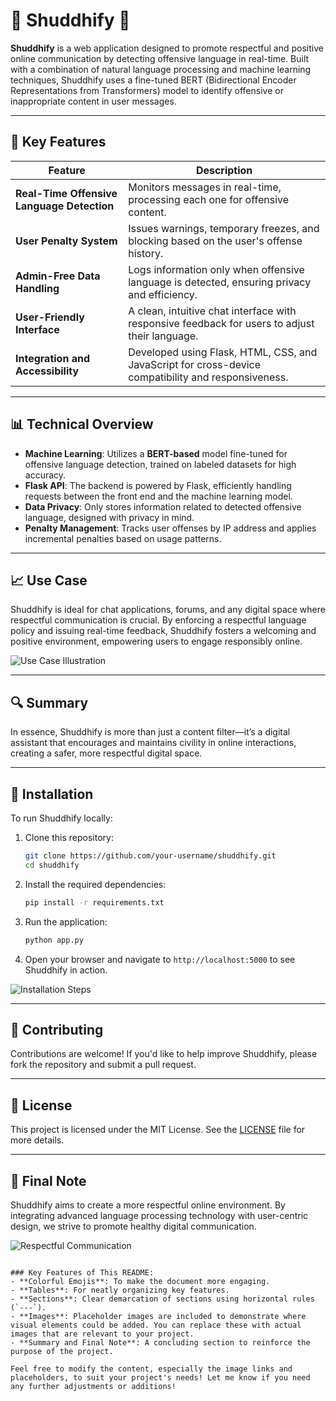 # 🌟 Shuddhify 🌟

**Shuddhify** is a web application designed to promote respectful and positive online communication by detecting offensive language in real-time. Built with a combination of natural language processing and machine learning techniques, Shuddhify uses a fine-tuned BERT (Bidirectional Encoder Representations from Transformers) model to identify offensive or inappropriate content in user messages.

---

## 🎨 Key Features

| Feature                               | Description                                                                                          |
|---------------------------------------|------------------------------------------------------------------------------------------------------|
| **Real-Time Offensive Language Detection** | Monitors messages in real-time, processing each one for offensive content.                      |
| **User Penalty System**               | Issues warnings, temporary freezes, and blocking based on the user's offense history.               |
| **Admin-Free Data Handling**          | Logs information only when offensive language is detected, ensuring privacy and efficiency.          |
| **User-Friendly Interface**           | A clean, intuitive chat interface with responsive feedback for users to adjust their language.       |
| **Integration and Accessibility**     | Developed using Flask, HTML, CSS, and JavaScript for cross-device compatibility and responsiveness. |

---

## 📊 Technical Overview

- **Machine Learning**: Utilizes a **BERT-based** model fine-tuned for offensive language detection, trained on labeled datasets for high accuracy.
- **Flask API**: The backend is powered by Flask, efficiently handling requests between the front end and the machine learning model.
- **Data Privacy**: Only stores information related to detected offensive language, designed with privacy in mind.
- **Penalty Management**: Tracks user offenses by IP address and applies incremental penalties based on usage patterns.

---

## 📈 Use Case

Shuddhify is ideal for chat applications, forums, and any digital space where respectful communication is crucial. By enforcing a respectful language policy and issuing real-time feedback, Shuddhify fosters a welcoming and positive environment, empowering users to engage responsibly online.

![Use Case Illustration](https://via.placeholder.com/600x200?text=Shuddhify+Use+Case) <!-- Replace with an actual image link -->

---

## 🔍 Summary

In essence, Shuddhify is more than just a content filter—it’s a digital assistant that encourages and maintains civility in online interactions, creating a safer, more respectful digital space.

---

## 🚀 Installation

To run Shuddhify locally:

1. Clone this repository:
   ```bash
   git clone https://github.com/your-username/shuddhify.git
   cd shuddhify
   ```

2. Install the required dependencies:
   ```bash
   pip install -r requirements.txt
   ```

3. Run the application:
   ```bash
   python app.py
   ```

4. Open your browser and navigate to `http://localhost:5000` to see Shuddhify in action.

![Installation Steps](https://via.placeholder.com/600x200?text=Installation+Steps) <!-- Replace with an actual image link -->

---

## 🤝 Contributing

Contributions are welcome! If you'd like to help improve Shuddhify, please fork the repository and submit a pull request.

---

## 📜 License

This project is licensed under the MIT License. See the [LICENSE](LICENSE) file for more details.

---

## 🌈 Final Note

Shuddhify aims to create a more respectful online environment. By integrating advanced language processing technology with user-centric design, we strive to promote healthy digital communication.

![Respectful Communication](https://via.placeholder.com/600x200?text=Respectful+Communication) <!-- Replace with an actual image link -->
```

### Key Features of This README:
- **Colorful Emojis**: To make the document more engaging.
- **Tables**: For neatly organizing key features.
- **Sections**: Clear demarcation of sections using horizontal rules (`---`).
- **Images**: Placeholder images are included to demonstrate where visual elements could be added. You can replace these with actual images that are relevant to your project.
- **Summary and Final Note**: A concluding section to reinforce the purpose of the project.

Feel free to modify the content, especially the image links and placeholders, to suit your project's needs! Let me know if you need any further adjustments or additions!
